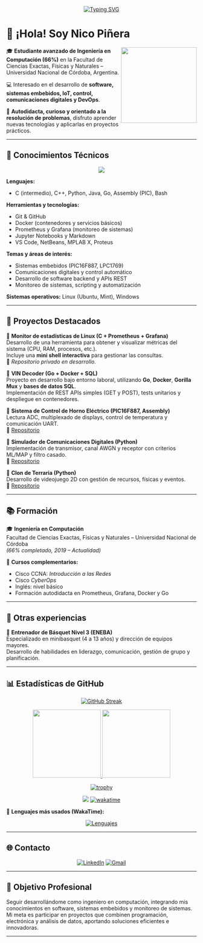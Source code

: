 <div align="center">

[![Typing SVG](https://readme-typing-svg.demolab.com?font=Fira+Code&pause=1000&width=435&lines=Bienvenidos+a+mi+GitHub!;Soy+Nico+Piñera+🚀)](https://git.io/typing-svg)

</div>

# 👋 ¡Hola! Soy **Nico Piñera**

<img align='right' src='https://user-images.githubusercontent.com/5713670/87202985-820dcb80-c2b6-11ea-9f56-7ec461c497c3.gif' width='200"'>

🎓 **Estudiante avanzado de Ingeniería en Computación (66%)** en la Facultad de Ciencias Exactas, Físicas y Naturales – Universidad Nacional de Córdoba, Argentina.  

💻 Interesado en el desarrollo de **software, sistemas embebidos, IoT, control, comunicaciones digitales y DevOps**.  

🧩 **Autodidacta, curioso y orientado a la resolución de problemas**, disfruto aprender nuevas tecnologías y aplicarlas en proyectos prácticos.  

---

## 🧠 Conocimientos Técnicos

<p align="center"> 
  <a href="https://skillicons.dev"> 
    <img src="https://skillicons.dev/icons?i=git,github,c,go,cpp,java,py,docker,octave,linux,vscode,md,ubuntu,vscode,windows,mint,discord&perline=12" /> 
  </a> 
</p>

**Lenguajes:**  
- C (intermedio), C++, Python, Java, Go, Assembly (PIC), Bash  

**Herramientas y tecnologías:**  
- Git & GitHub  
- Docker (contenedores y servicios básicos)  
- Prometheus y Grafana (monitoreo de sistemas)  
- Jupyter Notebooks y Markdown  
- VS Code, NetBeans, MPLAB X, Proteus  

**Temas y áreas de interés:**  
- Sistemas embebidos (PIC16F887, LPC1769)  
- Comunicaciones digitales y control automático  
- Desarrollo de software backend y APIs REST  
- Monitoreo de sistemas, scripting y automatización  

**Sistemas operativos:** Linux (Ubuntu, Mint), Windows  

---

## 🧩 Proyectos Destacados

🔹 **Monitor de estadísticas de Linux (C + Prometheus + Grafana)**  
Desarrollo de una herramienta para obtener y visualizar métricas del sistema (CPU, RAM, procesos, etc.).  
Incluye una **mini shell interactiva** para gestionar las consultas.  
📁 *Repositorio privado en desarrollo.*

🔹 **VIN Decoder (Go + Docker + SQL)**  
Proyecto en desarrollo bajo entorno laboral, utilizando **Go**, **Docker**, **Gorilla Mux** y **bases de datos SQL**.  
Implementación de REST APIs simples (GET y POST), tests unitarios y despliegue en contenedores.  

🔹 **Sistema de Control de Horno Eléctrico (PIC16F887, Assembly)**  
Lectura ADC, multiplexado de displays, control de temperatura y comunicación UART.  
📁 [Repositorio](https://github.com/nicopinera/horno-electrico)

🔹 **Simulador de Comunicaciones Digitales (Python)**  
Implementación de transmisor, canal AWGN y receptor con criterios ML/MAP y filtro casado.  
📁 [Repositorio](https://github.com/nicopinera/comunicaciones-digitales)

🔹 **Clon de Terraria (Python)**  
Desarrollo de videojuego 2D con gestión de recursos, físicas y eventos.  
📁 [Repositorio](https://github.com/nicopinera/terraria-clone)

---

## 📚 Formación

🎓 **Ingeniería en Computación**  
Facultad de Ciencias Exactas, Físicas y Naturales – Universidad Nacional de Córdoba  
*(66% completado, 2019 – Actualidad)*

📘 **Cursos complementarios:**  
- Cisco CCNA: *Introducción a las Redes*  
- Cisco *CyberOps*  
- Inglés: nivel básico  
- Formación autodidacta en Prometheus, Grafana, Docker y Go  

---

## 🧩 Otras experiencias

🏀 **Entrenador de Básquet Nivel 3 (ENEBA)**  
Especializado en minibasquet (4 a 13 años) y dirección de equipos mayores.  
Desarrollo de habilidades en liderazgo, comunicación, gestión de grupo y planificación.  

---

## 📊 Estadísticas de GitHub

<div align="center">

  [![GitHub Streak](https://streak-stats.demolab.com?user=nicopinera&theme=dracula&locale=es&date_format=j%20M%5B%20Y%5D&card_width=830)](https://git.io/streak-stats)

<a href="https://github.com/anuraghazra/github-readme-stats">
  <img height=180 src="https://github-readme-stats.vercel.app/api?username=nicopinera&show_icons=true&theme=radical&locale=es" />
</a>
<a href="https://github.com/anuraghazra/github-readme-stats">
  <img height=180 src="https://github-readme-stats.vercel.app/api/top-langs/?username=nicopinera&layout=compact&langs_count=8&hide=jupyter%20notebook&theme=gotham" />
</a>

[![trophy](https://github-profile-trophy.vercel.app/?username=nicopinera&theme=onedark&row=1&column=6)](https://github.com/ryo-ma/github-profile-trophy)

![](https://komarev.com/ghpvc/?username=nicopinera&color=brightgreen)
[![wakatime](https://wakatime.com/badge/user/526bc2fa-8609-4567-a275-5d1be9077781.svg)](https://wakatime.com/@526bc2fa-8609-4567-a275-5d1be9077781)

</div>

📌 **Lenguajes más usados (WakaTime):** 
<div align="center"> 
  
  [![Lenguajes](https://wakatime.com/share/@nicopinera/07bedd40-3ce2-4732-b5b4-91eebf89e869.svg)](https://wakatime.com/@nicopinera)
  
</div>

---

## 🌐 Contacto

<div align="center">

[![LinkedIn](https://img.shields.io/badge/-LinkedIn-0A66C2?style=for-the-badge&logo=linkedin&logoColor=white)](https://www.linkedin.com/in/nicolas-pi%C3%B1era-07860727b/)
[![Gmail](https://img.shields.io/badge/-Gmail-D14836?style=for-the-badge&logo=gmail&logoColor=white)](mailto:nicolaspinera@gmail.com)

</div>

---

## 🎯 Objetivo Profesional

Seguir desarrollándome como ingeniero en computación, integrando mis conocimientos en software, sistemas embebidos y monitoreo de sistemas.  
Mi meta es participar en proyectos que combinen programación, electrónica y análisis de datos, aportando soluciones eficientes e innovadoras.

---

